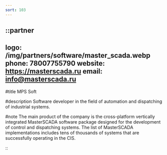 ```yaml
---
sort: 103
---
```


::partner
---
logo: /img/partners/software/master_scada.webp
phone: 78007755790
website: https://masterscada.ru
email: info@masterscada.ru
---

#title
MPS Soft

#description
Software developer in the field of automation and dispatching of industrial systems.

#note
The main product of the company is the cross-platform vertically integrated MasterSCADA software package designed for the development of control and dispatching systems. The list of MasterSCADA implementations includes tens of thousands of systems that are successfully operating in the CIS.

::

